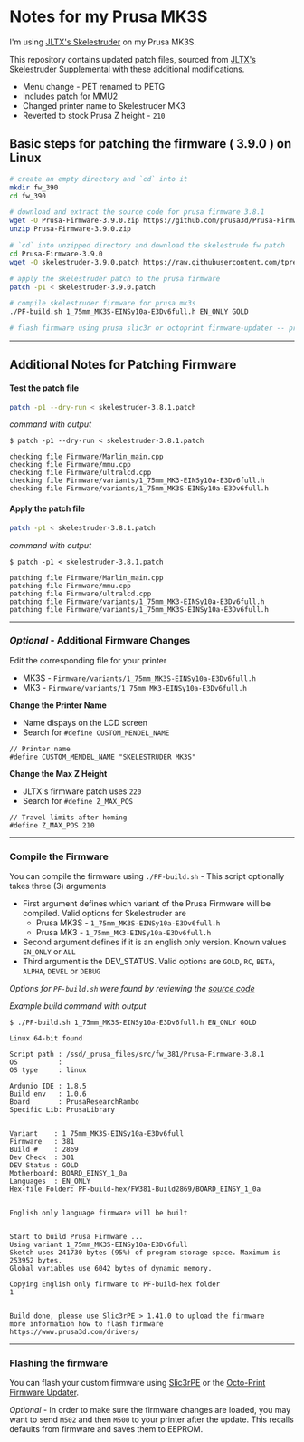# Notes for my Prusa MK3S

I'm using [JLTX's Skelestruder](https://www.thingiverse.com/thing:2845416) on my Prusa MK3S.
 
This repository contains updated patch files, sourced from [JLTX's Skelestruder Supplemental](https://jltxplore.dozuki.com/Wiki/Skelestruder_Information#main) with these additional modifications.
- Menu change - PET renamed to PETG
- Includes patch for MMU2
- Changed printer name to Skelestruder MK3
- Reverted to stock Prusa Z height - `210`

## Basic steps for patching the firmware ( 3.9.0 ) on Linux
```bash
# create an empty directory and `cd` into it
mkdir fw_390
cd fw_390

# download and extract the source code for prusa firmware 3.8.1
wget -O Prusa-Firmware-3.9.0.zip https://github.com/prusa3d/Prusa-Firmware/archive/v3.9.0.zip
unzip Prusa-Firmware-3.9.0.zip

# `cd` into unzipped directory and download the skelestrude fw patch
cd Prusa-Firmware-3.9.0
wget -O skelestruder-3.9.0.patch https://raw.githubusercontent.com/tprelog/prusa_files/master/fw_patch_files/skelestruder-3.9.0.patch

# apply the skelestruder patch to the prusa firmware
patch -p1 < skelestruder-3.9.0.patch

# compile skelestruder firmware for prusa mk3s
./PF-build.sh 1_75mm_MK3S-EINSy10a-E3Dv6full.h EN_ONLY GOLD

# flash firmware using prusa slic3r or octoprint firmware-updater -- profit!
```

---

## Additional Notes for Patching Firmware 

#### Test the patch file
```bash
patch -p1 --dry-run < skelestruder-3.8.1.patch 
```    

*command with output*
```
$ patch -p1 --dry-run < skelestruder-3.8.1.patch

checking file Firmware/Marlin_main.cpp
checking file Firmware/mmu.cpp
checking file Firmware/ultralcd.cpp
checking file Firmware/variants/1_75mm_MK3-EINSy10a-E3Dv6full.h
checking file Firmware/variants/1_75mm_MK3S-EINSy10a-E3Dv6full.h
```    

#### Apply the patch file
```bash
patch -p1 < skelestruder-3.8.1.patch
```

*command with output*
```
$ patch -p1 < skelestruder-3.8.1.patch

patching file Firmware/Marlin_main.cpp
patching file Firmware/mmu.cpp
patching file Firmware/ultralcd.cpp
patching file Firmware/variants/1_75mm_MK3-EINSy10a-E3Dv6full.h
patching file Firmware/variants/1_75mm_MK3S-EINSy10a-E3Dv6full.h
```

---

### *Optional* - Additional Firmware Changes
Edit the corresponding file for your printer
  - MK3S - `Firmware/variants/1_75mm_MK3S-EINSy10a-E3Dv6full.h`
  - MK3 - `Firmware/variants/1_75mm_MK3-EINSy10a-E3Dv6full.h`

**Change the Printer Name**
- Name dispays on the LCD screen
- Search for `#define CUSTOM_MENDEL_NAME`

```
// Printer name
#define CUSTOM_MENDEL_NAME "SKELESTRUDER MK3S"
```

**Change the Max Z Height**
- JLTX's firmware patch uses `220`
- Search for `#define Z_MAX_POS`

```
// Travel limits after homing
#define Z_MAX_POS 210
```

---

### Compile the Firmware

You can compile the firmware using `./PF-build.sh` - This script optionally takes three (3) arguments

- First argument defines which variant of the Prusa Firmware will be compiled. Valid options for Skelestruder are
  - Prusa MK3S - `1_75mm_MK3S-EINSy10a-E3Dv6full.h`
  - Prusa MK3 - `1_75mm_MK3-EINSy10a-E3Dv6full.h`
- Second argument defines if it is an english only version. Known values `EN_ONLY` or `ALL`
- Third argument is the DEV_STATUS. Valid options are `GOLD`, `RC`, `BETA`, `ALPHA`, `DEVEL` or `DEBUG`

*Options for `PF-build.sh` were found by reviewing the [source code](https://github.com/prusa3d/Prusa-Firmware/blob/MK3/PF-build.sh#L416)*


*Example build command with output*
```
$ ./PF-build.sh 1_75mm_MK3S-EINSy10a-E3Dv6full.h EN_ONLY GOLD

Linux 64-bit found

Script path : /ssd/_prusa_files/src/fw_381/Prusa-Firmware-3.8.1
OS          :
OS type     : linux

Ardunio IDE : 1.8.5
Build env   : 1.0.6
Board       : PrusaResearchRambo
Specific Lib: PrusaLibrary

 
Variant    : 1_75mm_MK3S-EINSy10a-E3Dv6full
Firmware   : 381
Build #    : 2869
Dev Check  : 381
DEV Status : GOLD
Motherboard: BOARD_EINSY_1_0a
Languages  : EN_ONLY
Hex-file Folder: PF-build-hex/FW381-Build2869/BOARD_EINSY_1_0a

 
English only language firmware will be built


Start to build Prusa Firmware ...
Using variant 1_75mm_MK3S-EINSy10a-E3Dv6full
Sketch uses 241730 bytes (95%) of program storage space. Maximum is 253952 bytes.
Global variables use 6042 bytes of dynamic memory.

Copying English only firmware to PF-build-hex folder
1
 
 
Build done, please use Slic3rPE > 1.41.0 to upload the firmware
more information how to flash firmware https://www.prusa3d.com/drivers/
```

---

### Flashing the firmware

You can flash your custom firmware using [Slic3rPE](https://help.prusa3d.com/en/article/firmware-updating-and-flashing_2227) or the [Octo-Print Firmware Updater](https://github.com/OctoPrint/OctoPrint-FirmwareUpdater/blob/master/README.md#octoprint-firmware-updater).

*Optional* - In order to make sure the firmware changes are loaded, you may want to send `M502` and then `M500` to your printer after the update. This recalls defaults from firmware and saves them to EEPROM.
